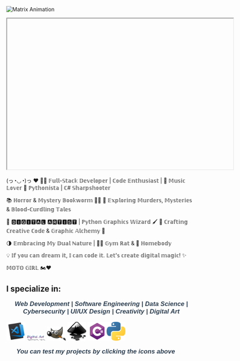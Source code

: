 

![Matrix Animation](./Matrix/matrix.gif)

<iframe width ="600" height ="400" src"https://github.com/MihaCh13/MihaCh13/blob/main/Matrix2/Matrix.html"></iframe>


(っ◔◡◔)っ ♥
👨‍💻 𝔽𝕦𝕝𝕝-𝕊𝕥𝕒𝕔𝕜 𝔻𝕖𝕧𝕖𝕝𝕠𝕡𝕖𝕣 | ℂ𝕠𝕕𝕖 𝔼𝕟𝕥𝕙𝕦𝕤𝕚𝕒𝕤𝕥 | 🎵 𝕄𝕦𝕤𝕚𝕔 𝕃𝕠𝕧𝕖𝕣 🐍 ℙ𝕪𝕥𝕙𝕠𝕟𝕚𝕤𝕥𝕒 | ℂ# 𝕊𝕙𝕒𝕣𝕡𝕤𝕙𝕠𝕠𝕥𝕖𝕣

📚 ℍ𝕠𝕣𝕣𝕠𝕣 & 𝕄𝕪𝕤𝕥𝕖𝕣𝕪 𝔹𝕠𝕠𝕜𝕨𝕠𝕣𝕞 🕵️‍♂️ 🔪 𝔼𝕩𝕡𝕝𝕠𝕣𝕚𝕟𝕘 𝕄𝕦𝕣𝕕𝕖𝕣𝕤, 𝕄𝕪𝕤𝕥𝕖𝕣𝕚𝕖𝕤 & 𝔹𝕝𝕠𝕠𝕕-ℂ𝕦𝕣𝕕𝕝𝕚𝕟𝕘 𝕋𝕒𝕝𝕖𝕤

🔲 🅳🅸🅶🅸🆃🅰🅻 🅰🆁🆃🅸🆂🆃 | ℙ𝕪𝕥𝕙𝕠𝕟 𝔾𝕣𝕒𝕡𝕙𝕚𝕔𝕤 𝕎𝕚𝕫𝕒𝕣𝕕 🖌️ 📐 ℂ𝕣𝕒𝕗𝕥𝕚𝕟𝕘 ℂ𝕣𝕖𝕒𝕥𝕚𝕧𝕖 ℂ𝕠𝕕𝕖 & 𝔾𝕣𝕒𝕡𝕙𝕚𝕔 𝔸𝕝𝕔𝕙𝕖𝕞𝕪 🎨

🌗 𝔼𝕞𝕓𝕣𝕒𝕔𝕚𝕟𝕘 𝕄𝕪 𝔻𝕦𝕒𝕝 ℕ𝕒𝕥𝕦𝕣𝕖 | 🏋️‍♂️ 𝔾𝕪𝕞 ℝ𝕒𝕥 & 🏡 ℍ𝕠𝕞𝕖𝕓𝕠𝕕𝕪

💡 𝕀𝕗 𝕪𝕠𝕦 𝕔𝕒𝕟 𝕕𝕣𝕖𝕒𝕞 𝕚𝕥, 𝕀 𝕔𝕒𝕟 𝕔𝕠𝕕𝕖 𝕚𝕥. 𝕃𝕖𝕥'𝕤 𝕔𝕣𝕖𝕒𝕥𝕖 𝕕𝕚𝕘𝕚𝕥𝕒𝕝 𝕞𝕒𝕘𝕚𝕔! ✨

𝕄𝕆𝕋𝕆 𝔾𝕀ℝ𝕃 🏍️♥

## I specialize in:

<p style="font-size: 1.2em; font-weight: bold; color: #2E4053; text-align: center; font-family: 'Arial', sans-serif; font-style: italic;">
  <b><i>Web Development | Software Engineering | Data Science | Cybersecurity | UI/UX Design |  Creativity | Digital Art</i></b>
</p>

<!-- Вграждане на HTML код в README.md -->
<img src="pics/code.png" alt="Code Logo" width="50"> <img src="pics/digital%20art.png" alt="Digital Art Logo" width="50"> <img src="pics/gimp.png" alt="GIMP Logo" width="50"> <img src="pics/incscape.png" alt="Inkscape Logo" width="50"> <a href="Games"><img src="pics/pngegg.png" alt="C# Logo" width="50"></a><a href="Py Codes"><img src="pics/python-5-logo-png-transparent.png" alt="Python Logo" width="50"></a> 

<p style="font-size: 1.2em; font-weight: bold; color: #2E4053; text-align: center; font-family: 'Arial', sans-serif; font-style: italic;">
  <b><i> You can test my projects by clicking the icons above 👀🔝</i></b>
</p>
